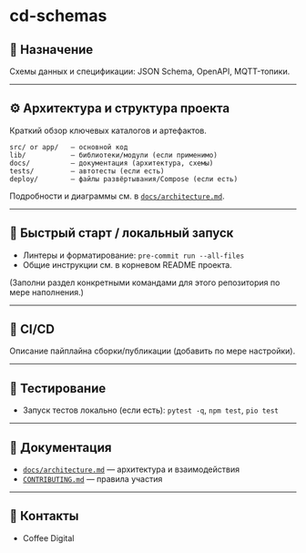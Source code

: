 # cd-schemas

## 📄 Назначение

Схемы данных и спецификации: JSON Schema, OpenAPI, MQTT-топики.

---

## ⚙️ Архитектура и структура проекта

Краткий обзор ключевых каталогов и артефактов.

```text
src/ or app/   — основной код
lib/           — библиотеки/модули (если применимо)
docs/          — документация (архитектура, схемы)
tests/         — автотесты (если есть)
deploy/        — файлы развёртывания/Compose (если есть)
```

Подробности и диаграммы см. в [`docs/architecture.md`](./docs/architecture.md).

---

## 🚀 Быстрый старт / локальный запуск

- Линтеры и форматирование: `pre-commit run --all-files`
- Общие инструкции см. в корневом README проекта.

(Заполни раздел конкретными командами для этого репозитория по мере наполнения.)

---

## 🧩 CI/CD

Описание пайплайна сборки/публикации (добавить по мере настройки).

---

## 🧪 Тестирование

- Запуск тестов локально (если есть): `pytest -q`, `npm test`, `pio test`

---

## 🧱 Документация

- [`docs/architecture.md`](./docs/architecture.md) — архитектура и взаимодействия
- [`CONTRIBUTING.md`](./CONTRIBUTING.md) — правила участия

---

## 👥 Контакты

- Coffee Digital
